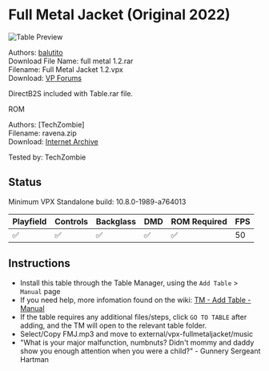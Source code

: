 # Full Metal Jacket (Original 2022)

![Table Preview](../../images/vpx-fullmetaljacket.png)

Authors: [balutito](https://vpuniverse.com/profile/36070-balutito/)  
Download File Name: full metal 1.2.rar  
Filename: Full Metal Jacket 1.2.vpx  
Download: [VP Forums](https://vpuniverse.com/files/file/9484-full-metal-jacket/)

DirectB2S included with Table.rar file. 

ROM

Authors: [TechZombie]  
Filename: ravena.zip  
Download: [Internet Archive](https://archive.org/details/ravena)

Tested by: TechZombie

## Status 

Minimum VPX Standalone build: 10.8.0-1989-a764013

| Playfield | Controls | Backglass | DMD | ROM Required | FPS | 
|-----------|----------|-----------|-----|--------------|-----|
| :white_check_mark: | :white_check_mark: | :white_check_mark: | :white_check_mark: | :white_check_mark: | 50 |

## Instructions

- Install this table through the Table Manager, using the `Add Table` > `Manual` page
- If you need help, more infomation found on the wiki: [TM - Add Table - Manual](https://github.com/LegendsUnchained/vpx-standalone-alp4k/wiki/%5B04%5D-%F0%9F%A7%A1-TM-%E2%80%90-Other-Features#add-table---manual)
- If the table requires any additional files/steps, click `GO TO TABLE` after adding, and the TM will open to the relevant table folder.
- Select/Copy FMJ.mp3 and move to external/vpx-fullmetaljacket/music
- "What is your major malfunction, numbnuts? Didn't mommy and daddy show you enough attention when you were a child?" - Gunnery Sergeant Hartman


